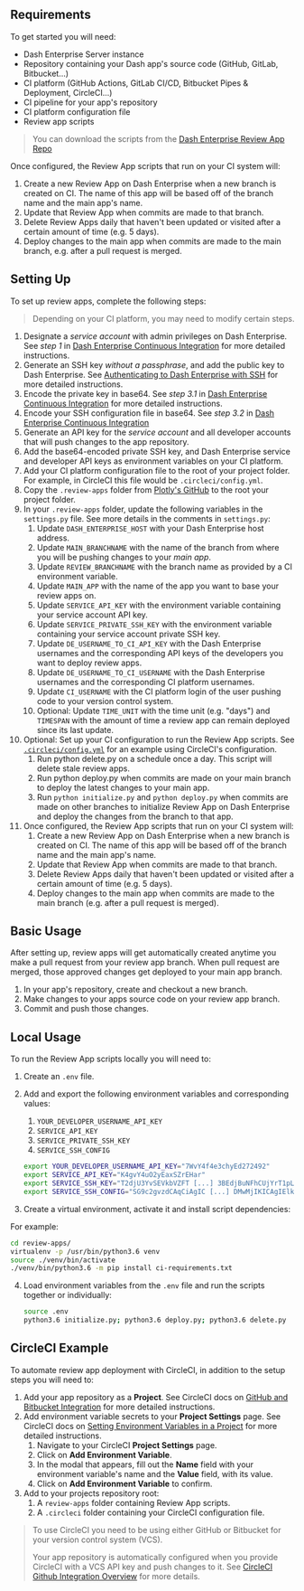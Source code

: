 ## Requirements

To get started you will need:

* Dash Enterprise Server instance
* Repository containing your Dash app's source code
    (GitHub, GitLab, Bitbucket...)
* CI platform (GitHub Actions, GitLab CI/CD, Bitbucket Pipes & 
    Deployment, CircleCI...)
* CI pipeline for your app's repository
* CI platform configuration file
* Review app scripts

>You can download the scripts from the [Dash Enterprise Review App Repo](https://github.com/plotly/dash-enterprise-review-apps)

Once configured, the Review App scripts that run on your CI system will:

1. Create a new Review App on Dash Enterprise when a new branch is created on CI. The name of this app will be based off of the branch name and the main app's name.
2. Update that Review App when commits are made to that branch.
3. Delete Review Apps daily that haven't been updated or visited after a certain amount of time (e.g. 5 days).
4. Deploy changes to the main app when commits are made to the main branch, e.g. after a pull request is merged.

## Setting Up

To set up review apps, complete the following steps:

>Depending on your CI platform, you may need to modify certain steps.

1. Designate a *service account* with admin privileges on Dash Enterprise. See *step 1* in [Dash Enterprise Continuous Integration](/dash-enterprise/continuous-integration) for more detailed instructions.
2. Generate an SSH key *without a passphrase*, and add the public key to
    Dash Enterprise. See [Authenticating to Dash Enterprise with SSH](/dash-enterprise/ssh) for
    more detailed instructions.
3. Encode the private key in base64. See *step 3.1* in [Dash Enterprise Continuous Integration](/dash-enterprise/continuous-integration) for more detailed instructions.
4. Encode your SSH configuration file in base64. See *step 3.2* in [Dash Enterprise Continuous Integration](/dash-enterprise/continuous-integration)
5. Generate an API key for the *service account* and all developer accounts that will push changes to the app repository.
6. Add the base64-encoded private SSH key, and Dash Enterprise service and developer API keys as environment variables on your CI platform.
7. Add your CI platform configuration file to the root of your project folder. For example, in CircleCI this file would be `.circleci/config.yml`.
8. Copy the `.review-apps` folder from [Plotly's GitHub](https://github.com/plotly/dash-enterprise-review-apps) to the root your project folder.
9. In your `.review-apps` folder, update the following variables in the `settings.py` file. See more details in the comments in `settings.py`:
    1. Update `DASH_ENTERPRISE_HOST` with your Dash Enterprise host address.
    2. Update `MAIN_BRANCHNAME` with the name of the branch from where you will be pushing changes to your *main app*.
    3. Update `REVIEW_BRANCHNAME` with the branch name as provided by a CI environment variable.
    4. Update `MAIN_APP` with the name of the app you want to base your review apps on.
    5. Update `SERVICE_API_KEY` with the environment variable containing your service account API key.
    6. Update `SERVICE_PRIVATE_SSH_KEY` with the environment variable containing your service account private SSH key.
    7. Update `DE_USERNAME_TO_CI_API_KEY` with the Dash Enterprise usernames and the corresponding API keys of the developers you want to deploy review apps.
    8. Update `DE_USERNAME_TO_CI_USERNAME` with the Dash Enterprise usernames and the corresponding CI platform usernames.
    9. Update `CI_USERNAME` with the CI platform login of the user pushing code to your version control system.
    10. Optional: Update `TIME_UNIT` with the time unit (e.g. "days") and `TIMESPAN` with the amount of time a review app can remain deployed since its last update.
10. Optional: Set up your CI configuration to run the Review App scripts. See [`.circleci/config.yml`](https://github.com/plotly/dash-enterprise-review-apps/tree/main/.circleci) for an example using CircleCI's configuration.
    1. Run python delete.py on a schedule once a day. This script will delete stale review apps.
    2. Run python deploy.py when commits are made on your main branch to deploy the latest changes to your main app.
    3. Run `python initialize.py` and `python deploy.py` when commits are made on other branches to initialize Review App on Dash Enterprise and deploy the changes from the branch to that app.
11. Once configured, the Review App scripts that run on your CI system will:
    1. Create a new Review App on Dash Enterprise when a new branch is created on CI. The name of this app will be based off of the branch name and the main app's name.
    2. Update that Review App when commits are made to that branch.
    3. Delete Review Apps daily that haven't been updated or visited after a certain amount of time (e.g. 5 days).
    4. Deploy changes to the main app when commits are made to the main branch (e.g. after a pull request is merged).


## Basic Usage

After setting up, review apps will get automatically created anytime you make a pull request from your review app branch. When pull request are merged, those approved changes get deployed to your main app branch.

1. In your app's repository, create and checkout a new branch.
2. Make changes to your apps source code on your review app branch.
3. Commit and push those changes.

## Local Usage

To run the Review App scripts locally you will need to:

1. Create an `.env` file.

2. Add and export the following environment variables and corresponding values:

    1. `YOUR_DEVELOPER_USERNAME_API_KEY`
    2. `SERVICE_API_KEY`
    3. `SERVICE_PRIVATE_SSH_KEY`
    4. `SERVICE_SSH_CONFIG`

    ```bash
    export YOUR_DEVELOPER_USERNAME_API_KEY="7WvY4f4e3chyEd272492"
    export SERVICE_API_KEY="K4gvY4uO2yEaxSZrEHar"
    export SERVICE_SSH_KEY="T2djU3YvSEVkbVZFT [...] 3BEdjBuNFhCUjYrT1pLRXUvUV"
    export SERVICE_SSH_CONFIG="SG9c2gvzdCAqCiAgIC [...] DMwMjIKICAgIElkZW50aXR5R"
    ```

3. Create a virtual environment, activate it and install script dependencies:

For example:

   ```bash
   cd review-apps/
   virtualenv -p /usr/bin/python3.6 venv
   source ./venv/bin/activate
   ./venv/bin/python3.6 -m pip install ci-requirements.txt
   ```

4. Load environment variables from the `.env` file and run the scripts together or individually:

    ```bash
    source .env
    python3.6 initialize.py; python3.6 deploy.py; python3.6 delete.py
    
    ```

## CircleCI Example

To automate review app deployment with CircleCI, in addition to the setup steps you will need to:

1. Add your app repository as a **Project**. See CircleCI docs on [GitHub and Bitbucket Integration](https://circleci.com/docs/2.0/gh-bb-integration/?section=projects) for more detailed instructions.
2. Add environment variable secrets to your **Project Settings** page. See CircleCI docs on [Setting Environment Variables in a Project](https://circleci.com/docs/2.0/env-vars/#setting-an-environment-variable-in-a-project) for more detailed instructions.
    1. Navigate to your CircleCI **Project Settings** page.
    2. Click on **Add Environment Variable**.
    3. In the modal that appears, fill out the **Name** field with your environment variable's name and the **Value** field, with its value.
    4. Click on **Add Environment Variable** to confirm.
3. Add to your projects repository root:
   1. A `review-apps` folder containing Review App scripts.
   2. A `.circleci` folder containing your CircleCI configuration file.
   
>To use CircleCI you need to be using either GitHub or Bitbucket for your version control system (VCS).
>
>Your app repository is automatically configured when you provide CircleCI with
>a VCS API key and push changes to it. See [CircleCI Github Integration Overview](https://circleci.com/docs/2.0/gh-bb-integration/#add-a-circleciconfigyml-file) for more details.